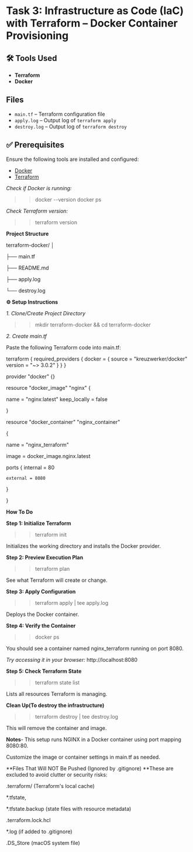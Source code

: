 #  Task 3: Infrastructure as Code (IaC) with Terraform – Docker Container Provisioning

## 🛠 Tools Used

- **Terraform**
- **Docker**

## Files

- `main.tf` – Terraform configuration file
- `apply.log` – Output log of `terraform apply`
- `destroy.log` – Output log of `terraform destroy`

## ✅ Prerequisites

Ensure the following tools are installed and configured:

- [Docker](https://docs.docker.com/get-docker/)  
- [Terraform](https://developer.hashicorp.com/terraform/downloads)

_Check if Docker is running:_
>>docker --version
>>docker ps

_Check Terraform version:_

>>terraform version

**Project Structure**

terraform-docker/
│

├── main.tf

├── README.md

├── apply.log

└── destroy.log

**⚙️ Setup Instructions**

_1. Clone/Create Project Directory_

>>mkdir terraform-docker && cd terraform-docker

_2. Create main.tf_

Paste the following Terraform code into main.tf:


terraform {
  required_providers {
      docker = {
          source  = "kreuzwerker/docker"
      version = "~> 3.0.2"
          }
      }
  }


provider "docker" {}


resource "docker_image" "nginx" {

  name         = "nginx:latest"
  keep_locally = false
  
}

resource "docker_container" "nginx_container" 

{

  name  = "nginx_terraform"
  
  image = docker_image.nginx.latest
  
  ports {
    internal = 80
    
    external = 8080
  }
  
}



**How To Do**

**Step 1: Initialize Terraform**

>>terraform init

Initializes the working directory and installs the Docker provider.

**Step 2: Preview Execution Plan**

>>terraform plan

See what Terraform will create or change.

**Step 3: Apply Configuration**

>>terraform apply | tee apply.log

Deploys the Docker container.

**Step 4: Verify the Container**

>>docker ps

You should see a container named nginx_terraform running on port 8080.

_Try accessing it in your browser:_
http://localhost:8080

**Step 5: Check Terraform State**

>>terraform state list

Lists all resources Terraform is managing.

**Clean Up(To destroy the infrastructure)**

>>terraform destroy | tee destroy.log

This will remove the container and image.

**Notes**-
This setup runs NGINX in a Docker container using port mapping 8080:80.

Customize the image or container settings in main.tf as needed.

**Files That Will NOT Be Pushed (Ignored by .gitignore) 
**These are excluded to avoid clutter or security risks:

.terraform/ (Terraform's local cache)

*.tfstate, 

*.tfstate.backup (state files with resource metadata)

.terraform.lock.hcl

*.log (if added to .gitignore)

.DS_Store (macOS system file)



